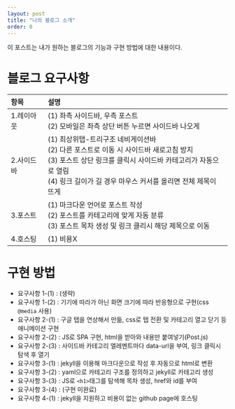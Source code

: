 ```yaml
---
layout: post
title: "나의 블로그 소개"
order: 0
---
```


이 포스트는 내가 원하는 블로그의 기능과 구현 방법에 대한 내용이다.

# 블로그 요구사항

|항목|설명|
|:---|:---|
|1.레이아웃|(1) 좌측 사이드바, 우측 포스트<br>(2) 모바일은 좌측 상단 버튼 누르면 사이드바 나오게|
|2.사이드바|(1) 최상위탭-트리구조 네비게이션바<br>(2) 다른 포스트로 이동 시 사이드바 새로고침 방지<br>(3) 포스트 상단 링크를 클릭시 사이드바 카테고리가 자동으로 열림<br>(4) 링크 길이가 길 경우 마우스 커서를 올리면 전체 제목이 뜨게|
|3.포스트|(1) 마크다운 언어로 포스트 작성<br>(2) 포스트를 카테고리에 맞게 자동 분류<br>(3) 포스트 목차 생성 및 링크 클리시 해당 제목으로 이동|
|4.호스팅|(1) 비용X|

# 구현 방법

* 요구사항 1-(1) : (생략)
* 요구사항 1-(2) : 기기에 따라가 아닌 화면 크기에 따라 반응형으로 구현(css `@media` 사용)
* 요구사항 2-(1) : 구글 탭을 연상해서 만듦, css로 탭 전환 및 카테고리 열고 닫기 등 애니메이션 구현
* 요구사항 2-(2) : JS로 SPA 구현, html을 받아와 내용만 붙여넣기(Post.js)
* 요구사항 2-(3) : 사이드바 카테고리 엘레멘트마다 data-url을 부여, 링크 클릭시 탐색 후 열기
* 요구사항 3-(1) : jekyll을 이용해 마크다운으로 작성 후 자동으로 html로 변환
* 요구사항 3-(2) : yaml으로 카테고리 구조를 정의하고 jekyll로 카테고리 생성
* 요구사항 3-(3) : JS로 `<h1>`태그를 탐색해 목차 생성, href와 id를 부여
* 요구사항 3-(4) : (구현 미완료)
* 요구사항 4-(1) : jekyll을 지원하고 비용이 없는 github page에 호스팅
